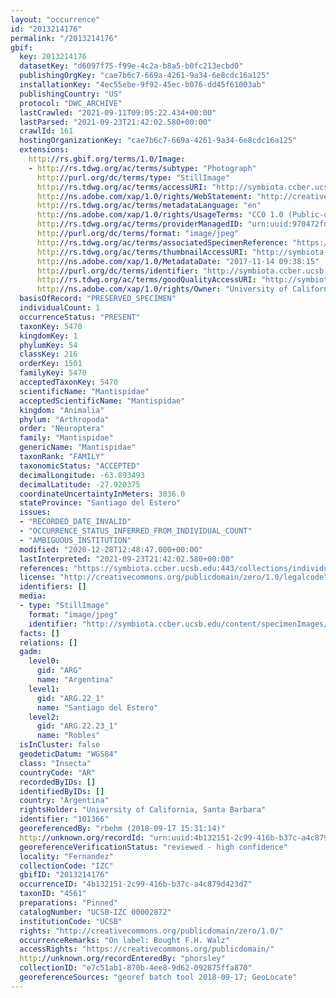 ```yaml
---
layout: "occurrence"
id: "2013214176"
permalink: "/2013214176"
gbif:
  key: 2013214176
  datasetKey: "d6097f75-f99e-4c2a-b8a5-b0fc213ecbd0"
  publishingOrgKey: "cae7b6c7-669a-4261-9a34-6e8cdc16a125"
  installationKey: "4ec55ebe-9f92-45ec-b076-dd45f61003ab"
  publishingCountry: "US"
  protocol: "DWC_ARCHIVE"
  lastCrawled: "2021-09-11T09:05:22.434+00:00"
  lastParsed: "2021-09-23T21:42:02.580+00:00"
  crawlId: 161
  hostingOrganizationKey: "cae7b6c7-669a-4261-9a34-6e8cdc16a125"
  extensions:
    http://rs.gbif.org/terms/1.0/Image:
    - http://rs.tdwg.org/ac/terms/subtype: "Photograph"
      http://purl.org/dc/terms/type: "StillImage"
      http://rs.tdwg.org/ac/terms/accessURI: "http://symbiota.ccber.ucsb.edu/content/specimenImages/UCSB_IZC/UCSB-IZC00002/UCSB-IZC_00002872.jpg"
      http://ns.adobe.com/xap/1.0/rights/WebStatement: "http://creativecommons.org/publicdomain/zero/1.0/"
      http://rs.tdwg.org/ac/terms/metadataLanguage: "en"
      http://ns.adobe.com/xap/1.0/rights/UsageTerms: "CC0 1.0 (Public-domain)"
      http://rs.tdwg.org/ac/terms/providerManagedID: "urn:uuid:970472fd-485e-49af-bf6a-d7d690a1bda4"
      http://purl.org/dc/terms/format: "image/jpeg"
      http://rs.tdwg.org/ac/terms/associatedSpecimenReference: "https://symbiota.ccber.ucsb.edu:443/collections/individual/index.php?occid=101366"
      http://rs.tdwg.org/ac/terms/thumbnailAccessURI: "http://symbiota.ccber.ucsb.edu/content/specimenImages/UCSB_IZC/UCSB-IZC00002/UCSB-IZC_00002872_tn.jpg"
      http://ns.adobe.com/xap/1.0/MetadataDate: "2017-11-14 09:38:15"
      http://purl.org/dc/terms/identifier: "http://symbiota.ccber.ucsb.edu/content/specimenImages/UCSB_IZC/UCSB-IZC00002/UCSB-IZC_00002872.jpg"
      http://rs.tdwg.org/ac/terms/goodQualityAccessURI: "http://symbiota.ccber.ucsb.edu/content/specimenImages/UCSB_IZC/UCSB-IZC00002/UCSB-IZC_00002872.jpg"
      http://ns.adobe.com/xap/1.0/rights/Owner: "University of California, Santa Barbara"
  basisOfRecord: "PRESERVED_SPECIMEN"
  individualCount: 1
  occurrenceStatus: "PRESENT"
  taxonKey: 5470
  kingdomKey: 1
  phylumKey: 54
  classKey: 216
  orderKey: 1501
  familyKey: 5470
  acceptedTaxonKey: 5470
  scientificName: "Mantispidae"
  acceptedScientificName: "Mantispidae"
  kingdom: "Animalia"
  phylum: "Arthropoda"
  order: "Neuroptera"
  family: "Mantispidae"
  genericName: "Mantispidae"
  taxonRank: "FAMILY"
  taxonomicStatus: "ACCEPTED"
  decimalLongitude: -63.893493
  decimalLatitude: -27.920375
  coordinateUncertaintyInMeters: 3036.0
  stateProvince: "Santiago del Estero"
  issues:
  - "RECORDED_DATE_INVALID"
  - "OCCURRENCE_STATUS_INFERRED_FROM_INDIVIDUAL_COUNT"
  - "AMBIGUOUS_INSTITUTION"
  modified: "2020-12-28T12:48:47.000+00:00"
  lastInterpreted: "2021-09-23T21:42:02.580+00:00"
  references: "https://symbiota.ccber.ucsb.edu:443/collections/individual/index.php?occid=101366"
  license: "http://creativecommons.org/publicdomain/zero/1.0/legalcode"
  identifiers: []
  media:
  - type: "StillImage"
    format: "image/jpeg"
    identifier: "http://symbiota.ccber.ucsb.edu/content/specimenImages/UCSB_IZC/UCSB-IZC00002/UCSB-IZC_00002872.jpg"
  facts: []
  relations: []
  gadm:
    level0:
      gid: "ARG"
      name: "Argentina"
    level1:
      gid: "ARG.22_1"
      name: "Santiago del Estero"
    level2:
      gid: "ARG.22.23_1"
      name: "Robles"
  isInCluster: false
  geodeticDatum: "WGS84"
  class: "Insecta"
  countryCode: "AR"
  recordedByIDs: []
  identifiedByIDs: []
  country: "Argentina"
  rightsHolder: "University of California, Santa Barbara"
  identifier: "101366"
  georeferencedBy: "rbehm (2018-09-17 15:31:14)"
  http://unknown.org/recordId: "urn:uuid:4b132151-2c99-416b-b37c-a4c879d423d7"
  georeferenceVerificationStatus: "reviewed - high confidence"
  locality: "Fernandez"
  collectionCode: "IZC"
  gbifID: "2013214176"
  occurrenceID: "4b132151-2c99-416b-b37c-a4c879d423d7"
  taxonID: "4561"
  preparations: "Pinned"
  catalogNumber: "UCSB-IZC 00002872"
  institutionCode: "UCSB"
  rights: "http://creativecommons.org/publicdomain/zero/1.0/"
  occurrenceRemarks: "On label: Bought F.H. Walz"
  accessRights: "https://creativecommons.org/publicdomain/"
  http://unknown.org/recordEnteredBy: "phorsley"
  collectionID: "e7c51ab1-870b-4ee8-9d62-092875ffa870"
  georeferenceSources: "georef batch tool 2018-09-17; GeoLocate"
---
```

